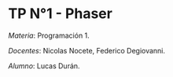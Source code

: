 # TP N°1 - Phaser

*Materia*: Programación 1.

*Docentes*: Nicolas Nocete, Federico Degiovanni.

*Alumno*: Lucas Durán.

